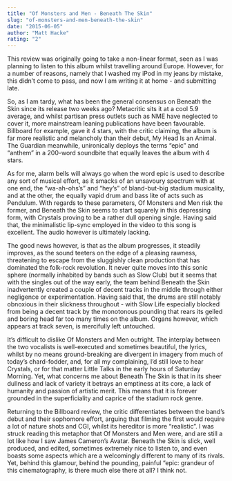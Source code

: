```yaml
---
title: "Of Monsters and Men - Beneath The Skin"
slug: "of-monsters-and-men-beneath-the-skin"
date: "2015-06-05"
author: "Matt Hacke"
rating: "2"
---
```


This review was originally going to take a non-linear format, seen as I was planning to listen to this album whilst travelling around Europe. However, for a number of reasons, namely that I washed my iPod in my jeans by mistake, this didn’t come to pass, and now I am writing it at home - and submitting late.

So, as I am tardy, what has been the general consensus on Beneath the Skin since its release two weeks ago? Metacritic sits it at a cool 5.9 average, and whilst partisan press outlets such as NME have neglected to cover it, more mainstream leaning publications have been favourable. Billboard for example, gave it 4 stars, with the critic claiming, the album is far more realistic and melancholy than their debut, My Head Is an Animal. The Guardian meanwhile, unironically deploys the terms “epic” and “anthem” in a 200-word soundbite that equally leaves the album with 4 stars.

As for me, alarm bells will always go when the word epic is used to describe any sort of musical effort, as it smacks of an unsavoury spectrum with at one end, the “wa-ah-ohs’s” and “hey’s” of bland-but-big stadium musicality, and at the other, the equally vapid drum and bass lite of acts such as Pendulum. With regards to these parameters, Of Monsters and Men risk the former, and Beneath the Skin seems to start squarely in this depressing form, with Crystals proving to be a rather dull opening single. Having said that, the minimalistic lip-sync employed in the video to this song is excellent. The audio however is ultimately lacking.

The good news however, is that as the album progresses, it steadily improves, as the sound teeters on the edge of a pleasing rawness, threatening to escape from the sluggishly clean production that has dominated the folk-rock revolution. It never quite moves into this sonic sphere (normally inhabited by bands such as Slow Club) but it seems that with the singles out of the way early, the team behind Beneath the Skin inadvertently created a couple of decent tracks in the middle through either negligence or experimentation. Having said that, the drums are still notably obnoxious in their slickness throughout - with Slow Life especially blocked from being a decent track by the monotonous pounding that rears its gelled and boring head far too many times on the album. Organs however, which appears at track seven, is mercifully left untouched.

It’s difficult to dislike Of Monsters and Men outright. The interplay between the two vocalists is well-executed and sometimes beautiful, the lyrics, whilst by no means ground-breaking are divergent in imagery from much of today’s chard-fodder, and, for all my complaining, I’d still love to hear Crystals, or for that matter Little Talks in the early hours of Saturday Morning. Yet, what concerns me about Beneath The Skin is that in its sheer dullness and lack of variety it betrays an emptiness at its core, a lack of humanity and passion of artistic merit. This means that it is forever grounded in the superficiality and caprice of the stadium rock genre.

Returning to the Billboard review, the critic differentiates between the band’s debut and their sophomore effort, arguing that filming the first would require a lot of nature shots and CGI, whilst its hereditor is more “realistic”. I was struck reading this metaphor that Of Monsters and Men were, and are still a lot like how I saw James Cameron’s Avatar. Beneath the Skin is slick, well produced, and edited, sometimes extremely nice to listen to, and even boasts some aspects which are a welcomingly different to many of its rivals. Yet, behind this glamour, behind the pounding, painful “epic: grandeur of this cinematography, is there much else there at all? I think not.
